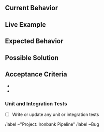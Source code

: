 <!-- This template is **ONLY** used for reporting bugs. New feature request or pipeline enhancement issues should use the other template options for issue submission. -->

## Current Behavior

<!--- What happens instead of the expected behavior? -->

## Live Example

<!--- Provide a link to a live example(s) of the bug -->

## Expected Behavior

<!--- What should happen instead? -->

## Possible Solution

<!--- Not required, but suggest a fix/reason for the bug -->

## Acceptance Criteria
-
-

### Unit and Integration Tests
- [ ] Write or update any unit or integration tests

/label ~"Project::Ironbank Pipeline"
/label ~Bug
